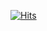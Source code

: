 [![Hits](https://hits.sh/github.com/cursed-hacker/cursed-hacker.svg?style=plastic&label=Profile%20Visits&logo=hotjar)](https://hits.sh/github.com/cursed-hacker/cursed-hacker/)
